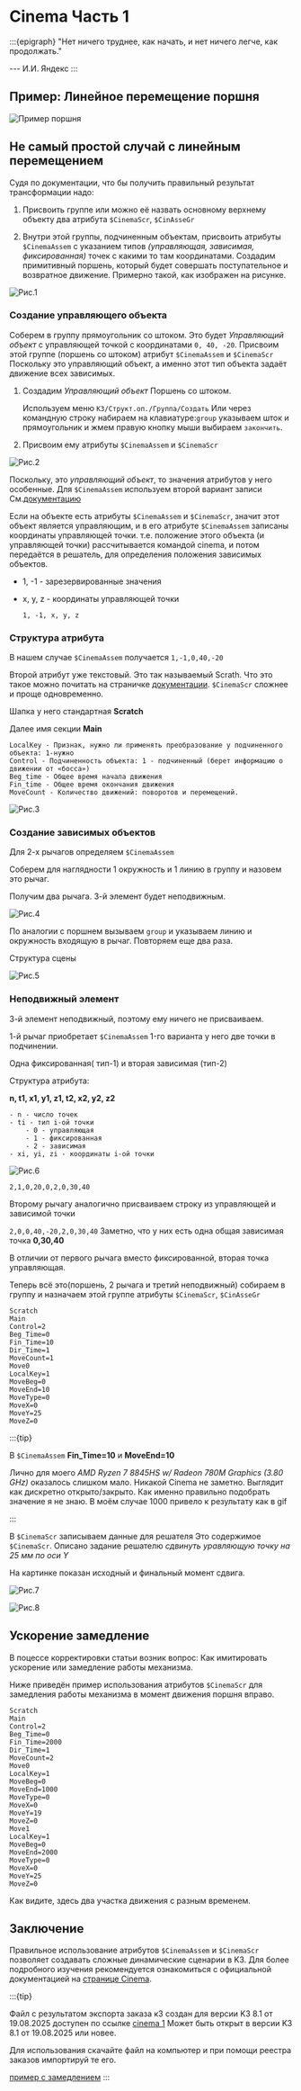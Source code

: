 # Cinema Часть 1

:::{epigraph}
"Нет ничего труднее, как начать, и нет ничего легче, как продолжать."

--- И.И. Яндекс
:::

## Пример: Линейное перемещение поршня

![Пример поршня](./pictures/Cinema2.gif)

## Не самый простой случай с линейным перемещением

Судя по документации, что бы получить правильный результат трансформации надо:

1. Присвоить группе или можно её назвать основному верхнему объекту два атрибута `$CinemaScr`, `$CinAsseGr`

1. Внутри этой группы, подчиненным объектам, присвоить атрибуты `$CinemaAssem` с указанием типов *(управляющая, зависимая, фиксированная)* точек с какими то там координатами.
Создадим примитивный поршень, который будет совершать поступательное и возвратное движение. Примерно такой, как изображен на рисунке.

![Рис.1](./pictures/cin_1_1.jpg)

### Создание управляющего объекта

Соберем в группу прямоугольник со штоком. Это будет *Управляющий объект* с управляющей точкой с координатами `0, 40, -20`. Присвоим этой группе (поршень со штоком) атрибут `$CinemaAssem` и `$CinemaScr` Поскольку это управляющий объект, а именно этот тип объекта задаёт движение всех зависимых.

1. Создадим *Управляющий объект* Поршень со штоком.

    Используем меню `К3/Структ.оп./Группа/Создать` Или через командную строку набираем на клавиатуре:`group` указываем шток и прямоугольник и жмем правую кнопку мыши выбираем `закончить`.

1. Присвоим ему атрибуты `$CinemaAssem` и `$CinemaScr`

![Рис.2](./pictures/cin_1_2.jpg)

Поскольку, это *управляющий объект*, то значения атрибутов у него особенные. Для `$CinemaAssem` используем второй вариант записи См.[документацию](https://u.to/tXBVIg)

Если на объекте есть атрибуты `$CinemaAssem` и `$CinemaScr`, значит этот объект является управляющим, и в его атрибуте `$CinemaAssem` записаны координаты управляющей точки. т.е. положение этого объекта (и управляющей точки) рассчитывается командой cinema, и потом передаётся в решатель, для определения положения зависимых объектов.

- 1, -1 - зарезервированные значения
- x, y, z - координаты управляющей точки

    `1, -1, x, y, z`

### Структура атрибута

В нашем случае `$CinemaAssem` получается `1,-1,0,40,-20`

Второй атрибут уже текстовый. Это так называемый Scrath. Что это такое можно почитать на страничке [документации](https://u.to/wnBVIg).
`$CinemaScr` сложнее и проще одновременно.

Шапка у него стандартная **Scratch**

Далее имя секции **Main**

    LocalKey - Признак, нужно ли применять преобразование у подчиненного объекта: 1-нужно
    Control - Подчиненность объекта: 1 - подчиненный (берет информацию о движении от «босса»)
    Beg_time - Общее время начала движения
    Fin_time - Общее время окончания движения
    MoveCount - Количество движений: поворотов и перемещений.

![Рис.3](./pictures/cin_1_3.jpg)

### Создание зависимых объектов

Для 2-х рычагов определяем `$CinemaAssem`

Соберем для наглядности 1 окружность и 1 линию в группу и назовем это рычаг.

Получим два рычага. 3-й элемент будет неподвижным.

![Рис.4](./pictures/cin_1_4.jpg)

По аналогии с поршнем вызываем `group` и указываем линию и окружность входящую в рычаг.
Повторяем еще два раза.

Структура сцены

![Рис.5](./pictures/cin_1_5.jpg)

### Неподвижный элемент

3-й элемент неподвижный, поэтому ему ничего не присваиваем.

1-й рычаг приобретает `$CinemaAssem` 1-го варианта у него две точки в подчинении.

Одна фиксированная( тип-1) и вторая зависимая (тип-2)

Структура атрибута:

**n, t1, x1, y1, z1, t2, x2, y2, z2**

    - n - число точек
    - ti - тип i-ой точки
        - 0 - управляющая
        - 1 - фиксированная
        - 2 - зависимая
    - xi, yi, zi - координаты i-ой точки

![Рис.6](./pictures/cin_1_6.jpg)

`2,1,0,20,0,2,0,30,40`

Второму рычагу аналогично присваиваем строку из управляющей и зависимой точки

`2,0,0,40,-20,2,0,30,40`
Заметно, что у них есть одна общая зависимая точка **0,30,40**

В отличии от первого рычага вместо фиксированной, вторая точка управляющая.

Теперь всё это(поршень, 2 рычага и третий неподвижный) собираем в группу и назначаем этой группе атрибуты `$CinemaScr`, `$CinAsseGr`

```
Scratch
Main
Control=2
Beg_Time=0
Fin_Time=10
Dir_Time=1
MoveCount=1
Move0
LocalKey=1
MoveBeg=0
MoveEnd=10
MoveType=0
MoveX=0
MoveY=25
MoveZ=0
```

:::{tip}

В `$CinemaAssem` **Fin_Time=10** и **MoveEnd=10**

Лично для моего *AMD Ryzen 7 8845HS w/ Radeon 780M Graphics (3.80 GHz)* оказалось слишком мало. Никакой Cinema не заметно. Выглядит как дискретно открыто/закрыто. Как именно правильно подобрать значение я не знаю. В моём случае 1000 привело к результату как в gif

:::

В `$CinemaScr` записываем данные для решателя
Это содержимое `$CinemaScr`. Описано задание решателю *сдвинуть уравляющую точку на 25 мм по оси Y*

На картинке показан исходный и финальный момент сдвига.

![Рис.7](./pictures/cin_1_7.jpg)

![Рис.8](./pictures/Cinema2.gif)

## Ускорение замедление

В поцессе корректировки статьи возник вопрос: Как имитировать ускорение или замедление работы механизма.

Ниже приведён пример использования атрибутов `$CinemaScr` для замедления работы механизма в момент движения поршня вправо.

```
Scratch
Main
Control=2
Beg_Time=0
Fin_Time=2000
Dir_Time=1
MoveCount=2
Move0
LocalKey=1
MoveBeg=0
MoveEnd=1000
MoveType=0
MoveX=0
MoveY=19
MoveZ=0
Move1
LocalKey=1
MoveBeg=0
MoveEnd=2000
MoveType=0
MoveX=0
MoveY=25
MoveZ=0
```
Как видите, здесь два участка движения с разным временем.

## Заключение

Правильное использование атрибутов `$CinemaAssem` и `$CinemaScr` позволяет создавать сложные динамические сценарии в K3. Для более подробного изучения рекомендуется ознакомиться с официальной документацией на [странице Cinema](https://u.to/_2xVIg).

:::{tip}

Файл с результатом экспорта заказа к3 создан для версии K3 8.1 от 19.08.2025 доступен по ссылке [cinema 1](https://github.com/user-attachments/files/21989610/cinema.1.zip) Может быть открыт в версии K3 8.1 от 19.08.2025 или новее. 

Для использования скачайте файл на компьютер и при помощи реестра заказов импортируй те его.

[пример с замедлением](https://github.com/user-attachments/files/21990450/cinema.1-1.zip)
:::
